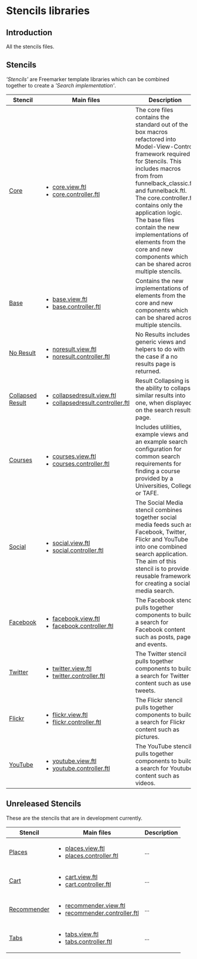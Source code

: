 Stencils libraries
=================

## Introduction
All the stencils files.

## Stencils

_'Stencils'_ are Freemarker template libraries which can be combined together to create a  _'Search implementation'_.

 Stencil | Main files | Description
 ---| ---| ---
 [Core](https://gitlab.squiz.net/stencils/stencils-core-meta/tree/master) | <ul><li>[core.view.ftl](https://gitlab.squiz.net/stencils/stencils/blob/master/libraries/core/views/core.view.ftl)</li><li>[core.controller.ftl](https://gitlab.squiz.net/stencils/stencils/blob/master/libraries/core/controllers/core.controller.ftl)</li></ul> | The core files contains the standard out of the box macros refactored into Model-View-Control framework required for Stencils. This includes macros from from funnelback_classic.ftl and funnelback.ftl. The core.controller.ftl contains only the application logic.<br>The base files contain the new implementations of elements from the core and new components which can be shared across multiple stencils.
 [Base](https://gitlab.squiz.net/stencils/stencils-base-meta/tree/master) | <ul><li>[base.view.ftl](https://gitlab.squiz.net/stencils/stencils/blob/master/libraries/base/views/base.view.ftl)</li><li>[base.controller.ftl](https://gitlab.squiz.net/stencils/stencils/blob/master/libraries/base/controllers/base.controller.ftl)</li></ul> | Contains the new implementations of elements from the core and new components which can be shared across multiple stencils.
 [No Result](https://gitlab.squiz.net/stencils/stencils-noresult-meta/tree/master) | <ul><li>[noresult.view.ftl](https://gitlab.squiz.net/stencils/stencils/blob/master/libraries/noresult/views/noresult.view.ftl)</li><li>[noresult.controller.ftl](https://gitlab.squiz.net/stencils/stencils/blob/master/libraries/noresult/controllers/noresult.controller.ftl)</li></ul> | No Results includes generic views and helpers to do with the case if a no results page is returned.
 [Collapsed Result](https://gitlab.squiz.net/stencils/stencils-collapsedresult-meta/tree/master) | <ul><li>[collapsedresult.view.ftl](https://gitlab.squiz.net/stencils/stencils/blob/master/libraries/collapsedresult/views/collapsedresult.view.ftl)</li><li>[collapsedresult.controller.ftl](https://gitlab.squiz.net/stencils/stencils/blob/master/libraries/collapsedresult/controllers/collapsedresult.controller.ftl)</li></ul> | Result Collapsing is the ability to collapse similar results into one, when displayed on the search results page.
 [Courses](https://gitlab.squiz.net/stencils/stencils-courses-meta/tree/master) | <ul><li>[courses.view.ftl](https://gitlab.squiz.net/stencils/stencils/blob/master/libraries/courses/views/courses.view.ftl)</li><li>[courses.controller.ftl](https://gitlab.squiz.net/stencils/stencils/blob/master/libraries/courses/controllers/courses.controller.ftl)</li></ul> | Includes utilities, example views and an example search configuration for common search requirements for finding a course provided by a Universities, College or TAFE.
[Social](https://gitlab.squiz.net/stencils/stencils-social-meta/tree/master) | <ul><li>[social.view.ftl](https://gitlab.squiz.net/stencils/stencils/blob/master/libraries/social/views/social.view.ftl)</li><li>[social.controller.ftl](https://gitlab.squiz.net/stencils/stencils/blob/master/libraries/social/controllers/social.controller.ftl)</li></ul> | The Social Media stencil combines together social media feeds such as Facebook, Twitter, Flickr and YouTube into one combined search application. The aim of this stencil is to provide a reusable framework for creating a social media search.
 [Facebook](https://gitlab.squiz.net/stencils/stencils-facebook-meta/tree/master) | <ul><li>[facebook.view.ftl](https://gitlab.squiz.net/stencils/stencils/blob/master/libraries/facebook/views/social.view.ftl)</li><li>[facebook.controller.ftl](https://gitlab.squiz.net/stencils/stencils/blob/master/libraries/facebook/controllers/social.controller.ftl)</li></ul> | The Facebook stencil pulls together components to build a search for Facebook content such as posts, pages and events.
 [Twitter](https://gitlab.squiz.net/stencils/stencils-twitter-meta/tree/master) | <ul><li>[twitter.view.ftl](https://gitlab.squiz.net/stencils/stencils/blob/master/libraries/twitter/views/twitter.view.ftl)</li><li>[twitter.controller.ftl](https://gitlab.squiz.net/stencils/stencils/blob/master/libraries/twitter/controllers/twitter.controller.ftl)</li></ul> |  The Twitter stencil pulls together components to build a search for Twitter content such as user tweets.
 [Flickr](https://gitlab.squiz.net/stencils/stencils-flickr-meta/tree/master) | <ul><li>[flickr.view.ftl](https://gitlab.squiz.net/stencils/stencils/blob/master/libraries/flickr/views/flickr.view.ftl)</li><li>[flickr.controller.ftl](https://gitlab.squiz.net/stencils/stencils/blob/master/libraries/flickr/controllers/flickr.controller.ftl)</li></ul> | The Flickr stencil pulls together components to build a search for Flickr content such as pictures.
 [YouTube](https://gitlab.squiz.net/stencils/stencils-youtube-meta/tree/master) | <ul><li>[youtube.view.ftl](https://gitlab.squiz.net/stencils/stencils/blob/master/libraries/youtube/views/youtube.view.ftl)</li><li>[youtube.controller.ftl](https://gitlab.squiz.net/stencils/stencils/blob/master/libraries/youtube/controllers/youtube.controller.ftl)</li></ul> | The YouTube stencil pulls together components to build a search for Youtube content such as videos.


## Unreleased Stencils

These are the stencils that are in development currently.

 Stencil | Main files | Description
 ---| ---| ---
 [Places](https://gitlab.squiz.net/stencils/stencils-places-meta/tree/master) | <ul><li>[places.view.ftl](https://gitlab.squiz.net/stencil/stencils/blob/master/libraries/placess/views/places.view.ftl)</li><li>[places.controller.ftl](https://gitlab.squiz.net/stencils/stencils/blob/master/libraries/places/controllers/places.controller.ftl)</li></ul> | ...
 [Cart](https://gitlab.squiz.net/stencils/stencils-cart-meta/tree/master) | <ul><li>[cart.view.ftl](https://gitlab.squiz.net/stencils/stencils/blob/master/libraries/cart/views/cart.view.ftl)</li><li>[cart.controller.ftl](https://gitlab.squiz.net/stencils/stencils/blob/master/libraries/cart/controllers/cart.controller.ftl)</li></ul> | ...
 [Recommender](https://gitlab.squiz.net/stencils/stencils-recommender-meta/tree/master) | <ul><li>[recommender.view.ftl](https://gitlab.squiz.net/stencil/stencils/blob/master/libraries/recommenders/views/recommender.view.ftl)</li><li>[recommender.controller.ftl](https://gitlab.squiz.net/stencils/stencils/blob/master/libraries/recommender/controllers/recommender.controller.ftl)</li></ul> | ...
 [Tabs](https://gitlab.squiz.net/stencils/stencils-tabs-meta/tree/master) | <ul><li>[tabs.view.ftl](https://gitlab.squiz.net/stencil/stencils/blob/master/libraries/tabss/views/tabs.view.ftl)</li><li>[tabs.controller.ftl](https://gitlab.squiz.net/stencils/stencils/blob/master/libraries/tabs/controllers/tabs.controller.ftl)</li></ul> | ...
